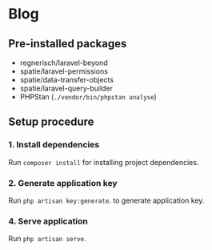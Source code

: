# Blog

## Pre-installed packages
- regnerisch/laravel-beyond
- spatie/laravel-permissions
- spatie/data-transfer-objects
- spatie/laravel-query-builder
- PHPStan (`./vendor/bin/phpstan analyse`)

## Setup procedure
### 1. Install dependencies
Run `composer install` for installing project dependencies.

### 2. Generate application key
Run `php artisan key:generate`. to generate application key.

### 4. Serve application
Run `php artisan serve`.
